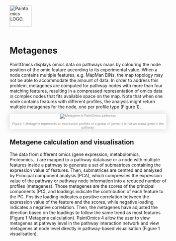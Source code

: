 <div class="imageContainer" style="" >
    <img src="paintomics_150x690.png" title="Paintomics LOGO." style=" height: 70px !important; margin-bottom: 20px; ">
</div>

# Metagenes

PaintOmics displays omics data on pathways maps by colouring the node position of the omic feature according to its experimental value. When a node contains multiple features, e.g. MapMan BINs, the map topology may not be able to accommodate the amount of data. In order to address this problem, metagenes are computed for pathway nodes with more than four matching features, resulting in a compressed representation of omics data in complex nodes that fits available space on the map. Note that when one node contains features with different profiles, the analysis might return multiple metagenes for the node, one per profile type (Figure 1).

<div class="imageContainer" style="box-shadow: 0px 0px 20px #D0D0D0; text-align:center; font-size:10px; color:#898989" >
    <img src="metagene.png" title="Metagene in PaintOmics pathways"/>
    <p class="imageLegend">Figure 1: Metagene represents an expression profiles of a group of genes; it is not an actual gene in the pathway.</p>
</div>

## Metagene calculation and visualisation

The data from different omics (gene expression, metabolomics, Proteomics...) are mapped to a pathway database or a node with multiple features inside a pathway to generate a set of submatrices containing the expression value of features. Then, submatrices are centred and analysed by Principal component analysis (PCA), which compresses the expression value of the pathway or pathway node information into a reduced number of profiles (metagenes). Those metagenes are the scores of the principal components (PC), and loadings indicate the contribution of each feature to the PC. Positive loading indicates a positive correlation between the expression value of the feature and the scores, while negative loading indicates a negative correlation. Then, the metagenes have adjusted the direction based on the loadings to follow the same trend as most features (Figure 1 Metagene calculation). PaintOmics 4 allow the user to view metagenes at pathway level in the pathway interaction network and view metagenes at node level directly in pathway-based visualisation (Figure 1 visualisation).
